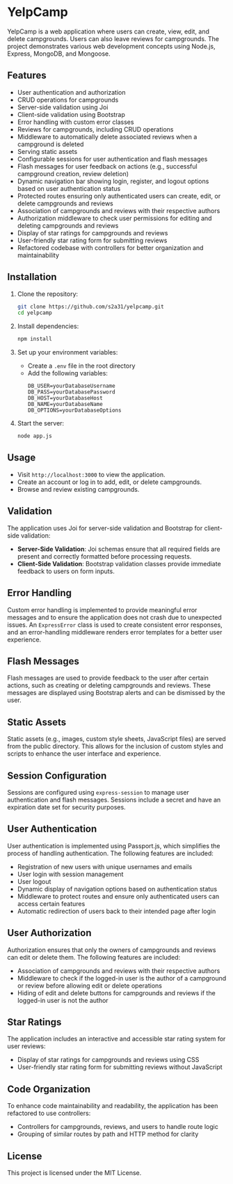 # YelpCamp

YelpCamp is a web application where users can create, view, edit, and delete campgrounds. Users can also leave reviews for campgrounds. The project demonstrates various web development concepts using Node.js, Express, MongoDB, and Mongoose.

## Features

- User authentication and authorization
- CRUD operations for campgrounds
- Server-side validation using Joi
- Client-side validation using Bootstrap
- Error handling with custom error classes
- Reviews for campgrounds, including CRUD operations
- Middleware to automatically delete associated reviews when a campground is deleted
- Serving static assets
- Configurable sessions for user authentication and flash messages
- Flash messages for user feedback on actions (e.g., successful campground creation, review deletion)
- Dynamic navigation bar showing login, register, and logout options based on user authentication status
- Protected routes ensuring only authenticated users can create, edit, or delete campgrounds and reviews
- Association of campgrounds and reviews with their respective authors
- Authorization middleware to check user permissions for editing and deleting campgrounds and reviews
- Display of star ratings for campgrounds and reviews
- User-friendly star rating form for submitting reviews
- Refactored codebase with controllers for better organization and maintainability

## Installation

1. Clone the repository:
    ```sh
    git clone https://github.com/s2a31/yelpcamp.git
    cd yelpcamp
    ```

2. Install dependencies:
    ```sh
    npm install
    ```

3. Set up your environment variables:
    - Create a `.env` file in the root directory
    - Add the following variables:
        ```
        DB_USER=yourDatabaseUsername
        DB_PASS=yourDatabasePassword
        DB_HOST=yourDatabaseHost
        DB_NAME=yourDatabaseName
        DB_OPTIONS=yourDatabaseOptions
        ```

4. Start the server:
    ```sh
    node app.js
    ```

## Usage

- Visit `http://localhost:3000` to view the application.
- Create an account or log in to add, edit, or delete campgrounds.
- Browse and review existing campgrounds.

## Validation

The application uses Joi for server-side validation and Bootstrap for client-side validation:

- **Server-Side Validation**: Joi schemas ensure that all required fields are present and correctly formatted before processing requests.
- **Client-Side Validation**: Bootstrap validation classes provide immediate feedback to users on form inputs.

## Error Handling

Custom error handling is implemented to provide meaningful error messages and to ensure the application does not crash due to unexpected issues. An `ExpressError` class is used to create consistent error responses, and an error-handling middleware renders error templates for a better user experience.

## Flash Messages

Flash messages are used to provide feedback to the user after certain actions, such as creating or deleting campgrounds and reviews. These messages are displayed using Bootstrap alerts and can be dismissed by the user.

## Static Assets

Static assets (e.g., images, custom style sheets, JavaScript files) are served from the public directory. This allows for the inclusion of custom styles and scripts to enhance the user interface and experience.

## Session Configuration

Sessions are configured using `express-session` to manage user authentication and flash messages. Sessions include a secret and have an expiration date set for security purposes.

## User Authentication

User authentication is implemented using Passport.js, which simplifies the process of handling authentication. The following features are included:
- Registration of new users with unique usernames and emails
- User login with session management
- User logout
- Dynamic display of navigation options based on authentication status
- Middleware to protect routes and ensure only authenticated users can access certain features
- Automatic redirection of users back to their intended page after login

## User Authorization

Authorization ensures that only the owners of campgrounds and reviews can edit or delete them. The following features are included:
- Association of campgrounds and reviews with their respective authors
- Middleware to check if the logged-in user is the author of a campground or review before allowing edit or delete operations
- Hiding of edit and delete buttons for campgrounds and reviews if the logged-in user is not the author

## Star Ratings

The application includes an interactive and accessible star rating system for user reviews:
- Display of star ratings for campgrounds and reviews using CSS
- User-friendly star rating form for submitting reviews without JavaScript

## Code Organization

To enhance code maintainability and readability, the application has been refactored to use controllers:
- Controllers for campgrounds, reviews, and users to handle route logic
- Grouping of similar routes by path and HTTP method for clarity

## License

This project is licensed under the MIT License.
